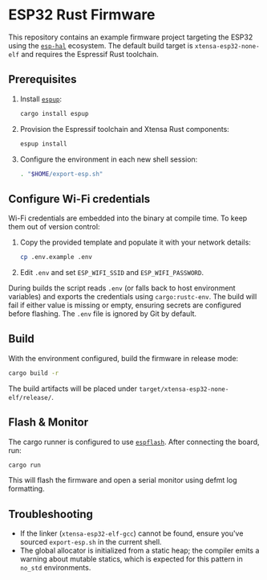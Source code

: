 # ESP32 Rust Firmware

This repository contains an example firmware project targeting the ESP32 using the [`esp-hal`](https://github.com/esp-rs/esp-hal) ecosystem. The default build target is `xtensa-esp32-none-elf` and requires the Espressif Rust toolchain.

## Prerequisites

1. Install [`espup`](https://github.com/esp-rs/espup):
   ```sh
   cargo install espup
   ```
2. Provision the Espressif toolchain and Xtensa Rust components:
   ```sh
   espup install
   ```
3. Configure the environment in each new shell session:
   ```sh
   . "$HOME/export-esp.sh"
   ```

## Configure Wi-Fi credentials

Wi-Fi credentials are embedded into the binary at compile time. To keep them out of version control:

1. Copy the provided template and populate it with your network details:
   ```sh
   cp .env.example .env
   ```
2. Edit `.env` and set `ESP_WIFI_SSID` and `ESP_WIFI_PASSWORD`.

During builds the script reads `.env` (or falls back to host environment variables) and exports the credentials using `cargo:rustc-env`. The build will fail if either value is missing or empty, ensuring secrets are configured before flashing. The `.env` file is ignored by Git by default.

## Build

With the environment configured, build the firmware in release mode:

```sh
cargo build -r
```

The build artifacts will be placed under `target/xtensa-esp32-none-elf/release/`.

## Flash & Monitor

The cargo runner is configured to use [`espflash`](https://github.com/esp-rs/espflash`). After connecting the board, run:

```sh
cargo run
```

This will flash the firmware and open a serial monitor using defmt log formatting.

## Troubleshooting

- If the linker (`xtensa-esp32-elf-gcc`) cannot be found, ensure you've sourced `export-esp.sh` in the current shell.
- The global allocator is initialized from a static heap; the compiler emits a warning about mutable statics, which is expected for this pattern in `no_std` environments.

